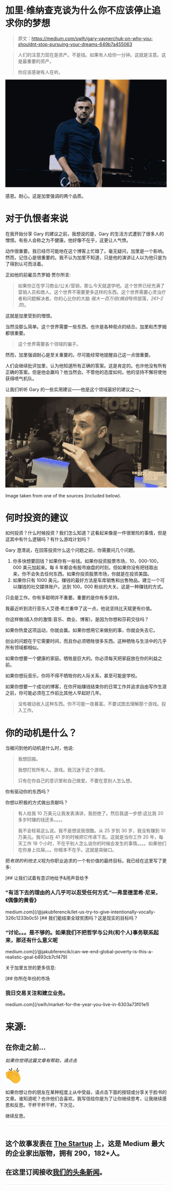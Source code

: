 # 加里·维纳查克谈为什么你不应该停止追求你的梦想

> 原文：<https://medium.com/swlh/gary-vaynerchuk-on-why-you-shouldnt-stop-pursuing-your-dreams-649b7a455063>

> 人们的注意力现在是资产。不是钱。如果有人给你一分钟。这就是注意。这是最重要的资产。
> 
> 你应该感谢有人在听。

![](img/1d42153607ef9691a2f0abc416ff6741.png)

感恩。耐心。这是加里强调的两个品质。

# 对于仇恨者来说

在我开始分享 Gary 的建议之前，我想说的是，Gary 的生活方式遭到了很多人的憎恨。有些人会称之为不健康。他好像不在乎，这更让人气愤。

动作很重要。我已经尽可能地在这个博客上忙碌了。毫无疑问，加里是一个影响。然而，记住心是很重要的。我不认为加里不知道，只是他的演讲让人以为他只是为了得到认可而活着。

正如他的前雇员杰罗姆·贾尔所言:

> 如果你正在学习商业/公关/营销，那么今天就退学吧。这个世界已经充满了营销人员和商人。这个世界不需要更多这样的东西。这个世界需要心灵治疗者和问题解决者。你的心比你的大脑 *强大一百万倍(摘自*导师部落，*261–2 页)*。

这就是加里受到的憎恨。

当然没那么简单。这个世界需要一些东西，也许是各种观点的结合。加里和杰罗姆都很重要。

> 这个世界需要各个领域的骗子。

然而，加里强调耐心是至关重要的。尽可能经常地提醒自己这一点很重要。

人们会继续批评加里，认为他知道所有正确的答案。这是肯定的。也许他没有所有正确的答案。但是他会赢吗？他当然会。不管他的态度如何。他的坚持不懈将使他获得喷气机队。

让我们听听 Gary 的一些实用建议——他是这个领域最好的建议之一。

![](img/628a1f1d4c50320315e0e3270390a91f.png)

Image taken from one of the sources (included below).

# 何时投资的建议

如何投资？什么时候投资？我们怎么知道？这看起来像是一件很冒险的事情，但是这其中有什么逻辑吗？有什么游戏计划吗？

Gary 澄清说，在回答投资什么这个问题之前，你需要问几个问题。

1.  你多快想要回钱？如果你有一些钱。如果你投资股票市场，10，000-100，000 美元加起来。每 8 年都会有股市崩盘的时刻，但如果你没有把钱取出来，你不会失去任何东西。如果你投资股票市场，你就是在投资美国。
2.  如果你只有 1000 美元。赚钱的最好方法是车库销售和出售物品。建立一个可以赚钱的社交媒体账户。达到 100，000 粉丝的大关。这是一种赚钱的方式。

只会是工作。你有多聪明并不重要。重要的是你有多坚持。

我最近听到流行音乐人艾德·希兰重申了这一点，他说坚持比天赋更有价值。

你这样做(插入你的激情:音乐、商业、博客)，是因为你想和莎莉交往吗？

如果你热爱这项运动，你就会赢。如果你想用它来做别的事，你就会失去它。

创业的问题在于它需要时间，而且你必须牺牲很多东西。这种牺牲与生活中的几乎所有领域都相似。

如果你想要一个健康的家庭。牺牲是巨大的。你必须每天把家庭放在你的利益之前。

如果你想玩音乐，你将不得不牺牲你的人际关系，甚至可能是学校。

如果你想要一个成功的博客，在你开始赚钱结束你的日常工作并追求自由写作生涯之前，你可能必须在工作前比其他人早起好几年。

> 没有被动收入这种东西。你不可能一夜暴富。不要试图去理解那个游戏。投入工作。

# 你的动机是什么？

当被问到他的动机是什么时，他说:

> 我想回报。
> 
> 我想打败所有人。游戏。我沉迷于这个游戏。
> 
> 只有在你自己的意识里和自己做爱。不要在意别人怎么想。

你有驱动你的东西吗？

你想以积极的方式做出贡献吗？

> 有人给我 10 万美元让我发表演讲，我拒绝了。然后我退一步想:这比我 20 多岁时赚的钱还多。。。。
> 
> 我不会轻易这么说。我不是想说我很酷。从 25 岁到 30 岁，我没有赚到 10 万美元。我可以在 41 岁的时候把它传递下去。这就是当你工作 20 年，每天工作 18 个小时，不在乎别人怎么说你的时候会发生的事情。。。。如果他们在你身上拉屎。。。你根本不在乎。这就是突破口。

把*有效的利他主义*视为你职业追求的一个有价值的最终目标。我已经在这里写了更多:

[](/@jakubferencik/let-us-try-to-give-intentionally-vocally-326c1233b0c5) [## 让我们试着有意识地给予&用声音给予

### "有活下去的理由的人几乎可以忍受任何方式."—弗里德里希·尼采，《偶像的黄昏》

medium.com](/@jakubferencik/let-us-try-to-give-intentionally-vocally-326c1233b0c5) [](/@jakubferencik/can-we-end-global-poverty-is-this-a-realistic-goal-b893cb7cf479) [## 我们能结束全球贫困吗？这是现实的目标吗？

### “讨论。。。是不够的。如果我们不把哲学与公共(和个人)事务联系起来，那还有什么意义呢

medium.com](/@jakubferencik/can-we-end-global-poverty-is-this-a-realistic-goal-b893cb7cf479) 

关于加里五世的更多信息:

[](/swlh/market-for-the-year-you-live-in-6303a73f01e1) [## 你所在年份的市场

### 我日交易关注和建立业务。

medium.com](/swlh/market-for-the-year-you-live-in-6303a73f01e1) 

# 来源:

## 在你走之前…

*如果你觉得这篇文章有帮助，请点击*

![](img/4707aad4d6989aa598556faaf51dc3ec.png)

如果你想让你的朋友在某种程度上从中受益，请点击下面的按钮或分享关于脸书的文章。谁知道呢？也许他们会喜欢。我写信给你是为了让你继续思考，让我继续感恩和反思。干杯干杯干杯，下次见，

继续反思。

![](img/731acf26f5d44fdc58d99a6388fe935d.png)

## 这个故事发表在 [The Startup](https://medium.com/swlh) 上，这是 Medium 最大的企业家出版物，拥有 290，182+人。

## 在这里订阅接收[我们的头条新闻](http://growthsupply.com/the-startup-newsletter/)。

![](img/731acf26f5d44fdc58d99a6388fe935d.png)